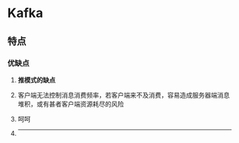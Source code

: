 


# Kafka

## 特点

### 优缺点
1. **推模式的缺点**

  1. 客户端无法控制消息消费频率，若客户端来不及消费，容易造成服务器端消息堆积，或有甚者客户端资源耗尽的风险

  2. 呵呵

2. ****
